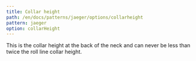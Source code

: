 ```yaml
---
title: Collar height
path: /en/docs/patterns/jaeger/options/collarheight
pattern: jaeger
option: collarHeight
---
```


This is the collar height at the back of the neck and can never be less than twice the roll line collar height.